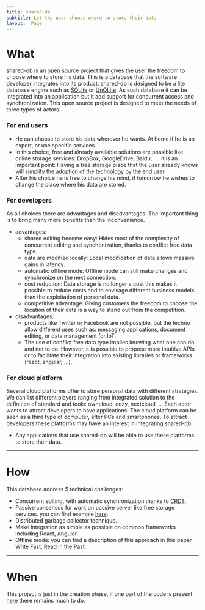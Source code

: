 ```yaml
---
title: shared-db
subtitle: Let the user choose where to store their data 
layout: _Page
---
```




# What
shared-db is an open source project that gives the user the freedom to choose where to store his data. This is a database that the software developer integrates into its product. shared-db is designed to be a lite database engine such as [SQLite](https://www.sqlite.org/about.html) or [UnQLite](https://unqlite.org/). As such database it can be integrated into an application but it add support for concurrent access and synchronization. This open source project is designed to meet the needs of three types of actors.

### For end users
* He can choose to store his data wherever he wants. At home if he is an expert, or use specific services.
* In this choice, free and already available solutions are possible like online storage services: DropBox, GoogleDrive, Baidu, .... It is an important point: Having a free storage place that the user already knows will simplify the adoption of the technology by the end user.
* After his choice he is free to change his mind, if tomorrow he wishes to change the place where his data are stored.

### For developers
As all choices there are advantages and disadvantages: The important thing is to bring many more benefits than the inconvenience.
* advantages:
  * shared editing become easy: Hides most of the complexity of concurrent editing and synchonization, thanks to conflict free data type.
  * data are modified locally: Local modification of data allows massive gains in latency.
  * automatic offline mode: Offline mode can still make changes and synchronize on the next connection.
  * cost reduction: Data storage is no longer a cost this makes it possible to reduce costs and to envisage different business models than the exploitation of personal data.
  * competitive advantage: Giving customers the freedom to choose the location of their data is a way to stand out from the competition. 
* disadvantages:
  * products like Twitter or Facebook are not possible, but the techno allow different uses such as: messaging applications, document editing, or data management for IoT.
  * The use of conflict free data type implies knowing what one can do and not to do. However, it is possible to propose more intuitive APIs, or to facilitate their integration into existing libraries or frameworks (react, angular, ...).

### For cloud platform
Several cloud platforms offer to store personal data with different strategies. We can list different players ranging from integrated solution to the definition of standard and tools: owncloud, cozy, nextcloud, ...
Each actor wants to attract developers to have applications. The cloud platform can be seen as a third type of computer, after PCs and smartphones. To attract developers these platforms may have an interest in integrating shared-db:
* Any applications that use shared-db will be able to use these platforms to store their data.

---
# How
This database address 5 technical challenges:
* Concurrent editing, with automatic synchronization thanks to [CRDT](http://hal.upmc.fr/inria-00555588/document).
* Passive consensus for work on passive server like free storage services. you can find exemple [here](http://ieeexplore.ieee.org/document/7436648/).
* Distributed garbage collector technique.
* Make integration as simple as possible on common frameworks including React, Angular.
* Offline mode: you can find a description of this approach in this paper [Write Fast, Read in the Past](https://hal.inria.fr/hal-01158370/document).

---
# When
This project is just in the creation phase, if one part of the code is present [here](https://github.com/kogbok/shared-db) there remains much to do.